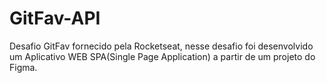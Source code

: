 # GitFav-API
Desafio GitFav fornecido pela Rocketseat, nesse desafio foi desenvolvido um Aplicativo WEB SPA(Single Page Application) a partir de um projeto do Figma. 
